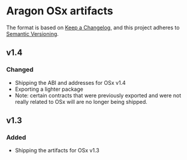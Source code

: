 # Aragon OSx artifacts

The format is based on [Keep a Changelog](https://keepachangelog.com/en/1.0.0/),
and this project adheres to [Semantic Versioning](https://semver.org/spec/v2.0.0.html).

## v1.4

### Changed

- Shipping the ABI and addresses for OSx v1.4
- Exporting a lighter package
- Note: certain contracts that were previously exported and were not really related to OSx will are no longer being shipped. 

## v1.3

### Added

- Shipping the artifacts for OSx v1.3

